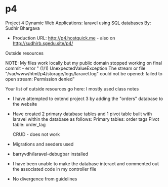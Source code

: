 # p4
Project 4 Dynamic Web Applications: laravel using SQL databases
By: Sudhir Bhargava
+ Production URL: <http://p4.hostquick.me> - also on http://sudhirb.sgedu.site/p4/

Outside resources

NOTE: My files work locally but my public domain stopped working on final commit - error " (1/1) UnexpectedValueException
The stream or file "/var/www/html/p4/storage/logs/laravel.log" could not be opened: failed to open stream: Permission denied"

Your list of outside resources go here: I mostly used class notes 

- I have attempted to extend project 3 by adding the "orders" database to the website
- Have created 2 primary database tables and 1 pivot table built with laravel within the database as follows:
	Primary tables:
	order
	tags
	Pivot table:
	order_tag
	
	CRUD - does not work
	
- Migrations and seeders used 
- barryvdh/laravel-debugbar installed
- I have been unable to make the database interact and commented out the associated code in my controller file
- No divergence from guidelines








